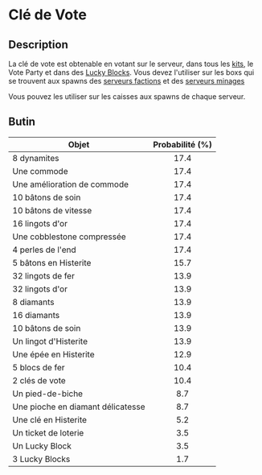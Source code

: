 # Clé de Vote

## Description
La clé de vote est obtenable en votant sur le serveur, dans tous les [kits](https://histeria.fr/wiki/récompenses/kits), le Vote Party et dans des [Lucky Blocks](https://histeria.fr/wiki/blocks/lucky-block). Vous devez l'utiliser sur les boxs qui se trouvent aux spawns des [serveurs factions](https://histeria.fr/wiki/mondes/faction-servers) et des [serveurs minages](https://histeria.fr/wiki/mondes/minage-servers)

Vous pouvez les utiliser sur les caisses aux spawns de chaque serveur.

## Butin

| Objet | Probabilité (%) |
| --- | :---: |
| 8 dynamites | 17.4 |
| Une commode | 17.4 |
| Une amélioration de commode | 17.4 |
| 10 bâtons de soin | 17.4 |
| 10 bâtons de vitesse | 17.4 |
| 16 lingots d'or | 17.4 |
| Une cobblestone compressée | 17.4 |
| 4 perles de l'end | 17.4 |
| 5 bâtons en Histerite | 15.7 |
| 32 lingots de fer | 13.9 |
| 32 lingots d'or | 13.9 |
| 8 diamants | 13.9 |
| 16 diamants | 13.9 |
| 10 bâtons de soin | 13.9 |
| Un lingot d'Histerite | 13.9 |
| Une épée en Histerite | 12.9 |
| 5 blocs de fer | 10.4 |
| 2 clés de vote | 10.4 |
| Un pied-de-biche | 8.7 |
| Une pioche en diamant délicatesse | 8.7 |
| Une clé en Histerite | 5.2 |
| Un ticket de loterie | 3.5 |
| Un Lucky Block | 3.5 |
| 3 Lucky Blocks | 1.7 |